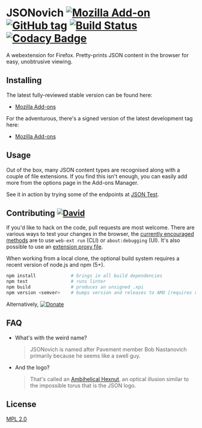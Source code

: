 # JSONovich [![Mozilla Add-on](https://img.shields.io/amo/v/jsonovich.svg)](https://addons.mozilla.org/firefox/addon/jsonovich/) [![GitHub tag](https://img.shields.io/github/tag/JSONovich/jsonovich.svg)](https://github.com/JSONovich/jsonovich/tags) [![Build Status](https://semaphoreci.com/api/v1/jsonovich/jsonovich/branches/master/shields_badge.svg)](https://semaphoreci.com/jsonovich/jsonovich) [![Codacy Badge](https://api.codacy.com/project/badge/Grade/512b266cbc374cf68de9b28c68b42fd2)](https://app.codacy.com/app/JSONovich/jsonovich/dashboard)
A webextension for Firefox. Pretty-prints JSON content in the browser for easy, unobtrusive viewing.

## Installing
The latest fully-reviewed stable version can be found here:
- [Mozilla Add-ons](https://addons.mozilla.org/firefox/addon/jsonovich/)

For the adventurous, there's a signed version of the latest development tag here:
- [Mozilla Add-ons](https://addons.mozilla.org/firefox/addon/jsonovich/#beta-channel)

## Usage
Out of the box, many JSON content types are recognised along with a couple of file extensions. If you find this isn't enough, you can easily add more from the options page in the Add-ons Manager.

See it in action by trying some of the endpoints at [JSON Test](http://www.jsontest.com/).

## Contributing [![David](https://img.shields.io/david/dev/JSONovich/jsonovich.svg)](https://david-dm.org/JSONovich/jsonovich?type=dev)
If you'd like to hack on the code, pull requests are most welcome. There are various ways to test your changes in the browser, the [currently encouraged methods](https://developer.mozilla.org/Add-ons/WebExtensions/Temporary_Installation_in_Firefox) are to use `web-ext run` (CLI) or `about:debugging` (UI). It's also possible to use an [extension proxy file](https://developer.mozilla.org/Add-ons/Setting_up_extension_development_environment#Firefox_extension_proxy_file).

When working from a local clone, the optional build system requires a recent version of node.js and npm (5+).
```sh
npm install             # brings in all build dependencies
npm test                # runs linter
npm build               # produces an unsigned .xpi
npm version <semver>    # bumps version and releases to AMO [requires valid API keys]
```
Alternatively, [![Donate](https://www.paypalobjects.com/en_GB/i/btn/btn_donate_SM.gif)](https://www.paypal.com/cgi-bin/webscr?cmd=_s-xclick&hosted_button_id=JJHRJFCKNYE34)

## FAQ
- What's with the weird name?
  > JSONovich is named after Pavement member Bob Nastanovich primarily because he seems like a swell guy.
- And the logo?
  > That's called an [Ambihelical Hexnut](http://mathworld.wolfram.com/AmbihelicalHexnut.html), an optical illusion similar to the impossible torus that is the JSON logo.

## License
[MPL 2.0](https://www.mozilla.org/MPL/2.0/)
